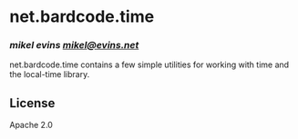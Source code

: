 # net.bardcode.time
### _mikel evins <mikel@evins.net>_

net.bardcode.time contains a few simple utilities for working with time and the local-time library.

## License

Apache 2.0
